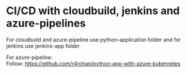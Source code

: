 # CI/CD with cloudbuild, jenkins and azure-pipelines

For cloudbuild and azure-pipeline use python-application folder and for jenkins use jenkins-app folder<br>

For azure-pipeline:<br>
Follow: https://github.com/r4rohan/python-app-with-azure-kubernetes
